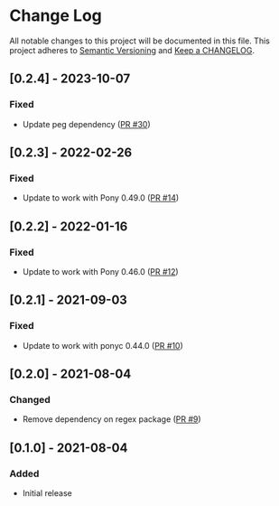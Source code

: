 # Change Log

All notable changes to this project will be documented in this file. This project adheres to [Semantic Versioning](http://semver.org/) and [Keep a CHANGELOG](http://keepachangelog.com/).

## [0.2.4] - 2023-10-07

### Fixed

- Update peg dependency ([PR #30](https://github.com/ponylang/templates/pull/30))

## [0.2.3] - 2022-02-26

### Fixed

- Update to work with Pony 0.49.0  ([PR #14](https://github.com/ponylang/templates/pull/14))

## [0.2.2] - 2022-01-16

### Fixed

- Update to work with Pony 0.46.0 ([PR #12](https://github.com/ponylang/templates/pull/12))

## [0.2.1] - 2021-09-03

### Fixed

- Update to work with ponyc 0.44.0 ([PR #10](https://github.com/ponylang/templates/pull/10))

## [0.2.0] - 2021-08-04

### Changed

- Remove dependency on regex package ([PR #9](https://github.com/ponylang/templates/pull/9))

## [0.1.0] - 2021-08-04

### Added

- Initial release

